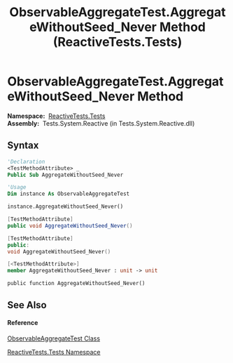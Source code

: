 ﻿---
title: ObservableAggregateTest.AggregateWithoutSeed_Never Method  (ReactiveTests.Tests)
TOCTitle: AggregateWithoutSeed_Never Method
ms:assetid: M:ReactiveTests.Tests.ObservableAggregateTest.AggregateWithoutSeed_Never
ms:mtpsurl: https://msdn.microsoft.com/en-us/library/reactivetests.tests.observableaggregatetest.aggregatewithoutseed_never(v=VS.103)
ms:contentKeyID: 36620790
ms.date: 06/28/2011
mtps_version: v=VS.103
f1_keywords:
- ReactiveTests.Tests.ObservableAggregateTest.AggregateWithoutSeed_Never
dev_langs:
- CSharp
- JScript
- VB
- FSharp
- c++
---

# ObservableAggregateTest.AggregateWithoutSeed\_Never Method

**Namespace:**  [ReactiveTests.Tests](hh289046\(v=vs.103\).md)  
**Assembly:**  Tests.System.Reactive (in Tests.System.Reactive.dll)

## Syntax

``` vb
'Declaration
<TestMethodAttribute> _
Public Sub AggregateWithoutSeed_Never
```

``` vb
'Usage
Dim instance As ObservableAggregateTest

instance.AggregateWithoutSeed_Never()
```

``` csharp
[TestMethodAttribute]
public void AggregateWithoutSeed_Never()
```

``` c++
[TestMethodAttribute]
public:
void AggregateWithoutSeed_Never()
```

``` fsharp
[<TestMethodAttribute>]
member AggregateWithoutSeed_Never : unit -> unit 
```

``` jscript
public function AggregateWithoutSeed_Never()
```

## See Also

#### Reference

[ObservableAggregateTest Class](hh314823\(v=vs.103\).md)

[ReactiveTests.Tests Namespace](hh289046\(v=vs.103\).md)

